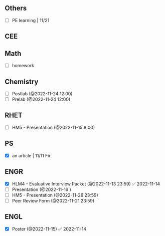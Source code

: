 ## Others
- [ ] PE learning | 11/21
## CEE

## Math
- [ ] homework

## Chemistry
- [ ] Postlab (@2022-11-24 12:00)
- [ ] Prelab (@2022-11-24 12:00)

## RHET
- [ ] HM5 - Presentation (@2022-11-15 8:00)

## PS
- [x] an article | 11/11 Fir.

## ENGR
- [x] HLM4 - Evaluative Interview Packet (@2022-11-13 23:59) ✅ 2022-11-14
- [ ] Presentation (@2022-11-16 )
- [ ] HM5 - Presentation (@2022-11-26 23:59)
- [ ] Peer Review Form (@2022-11-21 23:59)

## ENGL
- [x] Poster (@2022-11-15) ✅ 2022-11-14
